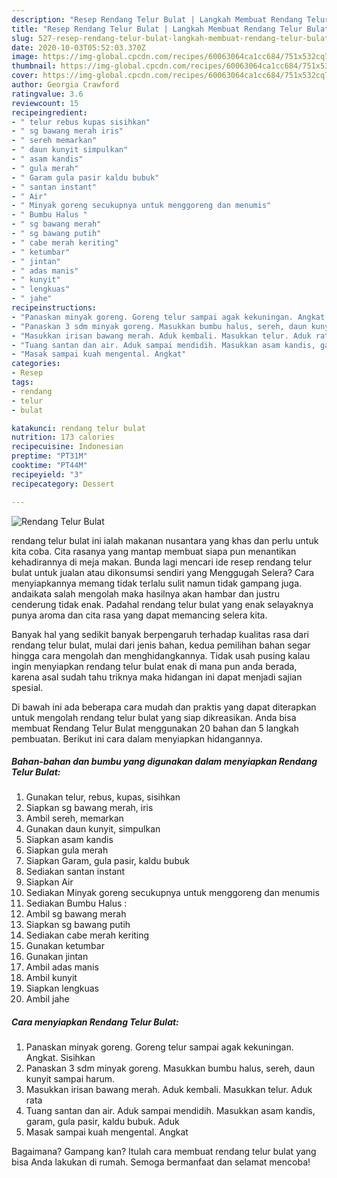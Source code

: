 ```yaml
---
description: "Resep Rendang Telur Bulat | Langkah Membuat Rendang Telur Bulat Yang Sempurna"
title: "Resep Rendang Telur Bulat | Langkah Membuat Rendang Telur Bulat Yang Sempurna"
slug: 527-resep-rendang-telur-bulat-langkah-membuat-rendang-telur-bulat-yang-sempurna
date: 2020-10-03T05:52:03.370Z
image: https://img-global.cpcdn.com/recipes/60063064ca1cc684/751x532cq70/rendang-telur-bulat-foto-resep-utama.jpg
thumbnail: https://img-global.cpcdn.com/recipes/60063064ca1cc684/751x532cq70/rendang-telur-bulat-foto-resep-utama.jpg
cover: https://img-global.cpcdn.com/recipes/60063064ca1cc684/751x532cq70/rendang-telur-bulat-foto-resep-utama.jpg
author: Georgia Crawford
ratingvalue: 3.6
reviewcount: 15
recipeingredient:
- " telur rebus kupas sisihkan"
- " sg bawang merah iris"
- " sereh memarkan"
- " daun kunyit simpulkan"
- " asam kandis"
- " gula merah"
- " Garam gula pasir kaldu bubuk"
- " santan instant"
- " Air"
- " Minyak goreng secukupnya untuk menggoreng dan menumis"
- " Bumbu Halus "
- " sg bawang merah"
- " sg bawang putih"
- " cabe merah keriting"
- " ketumbar"
- " jintan"
- " adas manis"
- " kunyit"
- " lengkuas"
- " jahe"
recipeinstructions:
- "Panaskan minyak goreng. Goreng telur sampai agak kekuningan. Angkat. Sisihkan"
- "Panaskan 3 sdm minyak goreng. Masukkan bumbu halus, sereh, daun kunyit sampai harum."
- "Masukkan irisan bawang merah. Aduk kembali. Masukkan telur. Aduk rata"
- "Tuang santan dan air. Aduk sampai mendidih. Masukkan asam kandis, garam, gula pasir, kaldu bubuk. Aduk"
- "Masak sampai kuah mengental. Angkat"
categories:
- Resep
tags:
- rendang
- telur
- bulat

katakunci: rendang telur bulat 
nutrition: 173 calories
recipecuisine: Indonesian
preptime: "PT31M"
cooktime: "PT44M"
recipeyield: "3"
recipecategory: Dessert

---
```



![Rendang Telur Bulat](https://img-global.cpcdn.com/recipes/60063064ca1cc684/751x532cq70/rendang-telur-bulat-foto-resep-utama.jpg)


rendang telur bulat ini ialah makanan nusantara yang khas dan perlu untuk kita coba. Cita rasanya yang mantap membuat siapa pun menantikan kehadirannya di meja makan.
Bunda lagi mencari ide resep rendang telur bulat untuk jualan atau dikonsumsi sendiri yang Menggugah Selera? Cara menyiapkannya memang tidak terlalu sulit namun tidak gampang juga. andaikata salah mengolah maka hasilnya akan hambar dan justru cenderung tidak enak. Padahal rendang telur bulat yang enak selayaknya punya aroma dan cita rasa yang dapat memancing selera kita.



Banyak hal yang sedikit banyak berpengaruh terhadap kualitas rasa dari rendang telur bulat, mulai dari jenis bahan, kedua pemilihan bahan segar hingga cara mengolah dan menghidangkannya. Tidak usah pusing kalau ingin menyiapkan rendang telur bulat enak di mana pun anda berada, karena asal sudah tahu triknya maka hidangan ini dapat menjadi sajian spesial.


Di bawah ini ada beberapa cara mudah dan praktis yang dapat diterapkan untuk mengolah rendang telur bulat yang siap dikreasikan. Anda bisa membuat Rendang Telur Bulat menggunakan 20 bahan dan 5 langkah pembuatan. Berikut ini cara dalam menyiapkan hidangannya.

<!--inarticleads1-->

##### Bahan-bahan dan bumbu yang digunakan dalam menyiapkan Rendang Telur Bulat:

1. Gunakan  telur, rebus, kupas, sisihkan
1. Siapkan  sg bawang merah, iris
1. Ambil  sereh, memarkan
1. Gunakan  daun kunyit, simpulkan
1. Siapkan  asam kandis
1. Siapkan  gula merah
1. Siapkan  Garam, gula pasir, kaldu bubuk
1. Sediakan  santan instant
1. Siapkan  Air
1. Sediakan  Minyak goreng secukupnya untuk menggoreng dan menumis
1. Sediakan  Bumbu Halus :
1. Ambil  sg bawang merah
1. Siapkan  sg bawang putih
1. Sediakan  cabe merah keriting
1. Gunakan  ketumbar
1. Gunakan  jintan
1. Ambil  adas manis
1. Ambil  kunyit
1. Siapkan  lengkuas
1. Ambil  jahe




<!--inarticleads2-->

##### Cara menyiapkan Rendang Telur Bulat:

1. Panaskan minyak goreng. Goreng telur sampai agak kekuningan. Angkat. Sisihkan
1. Panaskan 3 sdm minyak goreng. Masukkan bumbu halus, sereh, daun kunyit sampai harum.
1. Masukkan irisan bawang merah. Aduk kembali. Masukkan telur. Aduk rata
1. Tuang santan dan air. Aduk sampai mendidih. Masukkan asam kandis, garam, gula pasir, kaldu bubuk. Aduk
1. Masak sampai kuah mengental. Angkat




Bagaimana? Gampang kan? Itulah cara membuat rendang telur bulat yang bisa Anda lakukan di rumah. Semoga bermanfaat dan selamat mencoba!
